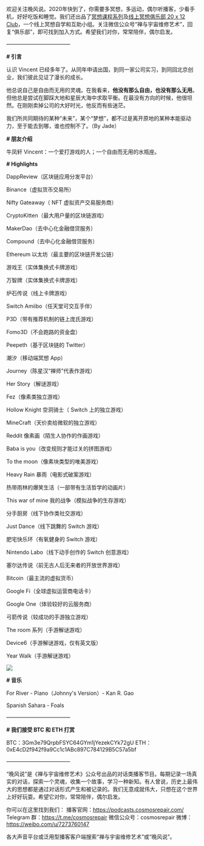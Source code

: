 欢迎关注晚风说。2020年快到了，你需要多冥想，多运动，偶尔听播客，少看手机，好好吃饭和睡觉。我们还出品了[冥想课程系列](http://mp.weixin.qq.com/s?__biz=MzA5Nzk4MDMxMg==&mid=2247484680&idx=1&sn=2a5b8f1e1f1c1e6820adf5cc95d997fe&chksm=9099dfffa7ee56e9408aa248731e3e3e502c984ca1e577decc28d66d458f2e93a600dc6d6b40&scene=21#wechat_redirect)及[线上冥想俱乐部 20 x 12 Club](http://mp.weixin.qq.com/s?__biz=MzA5Nzk4MDMxMg==&mid=2247484834&idx=1&sn=ebd2c537b12e63baef2e9eaac505c26b&chksm=9099df55a7ee5643ab84485931d52082bbb2a6ee7078bdd536faf2cbbcb7bb22783aeaf13d4b&scene=21#wechat_redirect)，一个线上冥想自学和互助小组。关注微信公众号“禅与宇宙维修艺术”，回复“俱乐部”，即可找到加入方式。希望我们对你，常常陪伴，偶尔启发。

————————————

**# 引言**

认识 Vincent 已经多年了。从同年申请出国，到同一家公司实习，到同回北京创业，我们彼此见证了漫长的成长。

他总说自己是自由而无用的灵魂。在我看来，**他没有那么自由，也没有那么无用**。但他总是尝试在脚踩大地和星辰大海中求取平衡。在最没有方向的时候，他很坦然。在刚刚卖掉公司的大好时光，他反而有些迷茫。

我们所共同期待的某种“未来”，某个“梦想”，都不过是离开原地的某种本能驱动力，至于能去到哪，谁也控制不了。（By Jade）

**# 朋友介绍**

牛凤轩 Vincent：一个爱打游戏的人；一个自由而无用的水瓶座。

**# Highlights**

DappReview（区块链应用分发平台）

Binance（虚拟货币交易所）

Nifty Gateaway（ NFT 虚拟资产交易服务商）

CryptoKitten（最大用户量的区块链游戏）

MakerDao（去中心化金融借贷服务）

Compound（去中心化金融借贷服务）

Ethereum 以太坊（最主要的区块链开发公链）

游戏王（实体集换式卡牌游戏）

万智牌（实体集换式卡牌游戏）

炉石传说（线上卡牌游戏）

Switch Amiibo（任天堂可交互手伴）

P3D（带有推荐机制的链上庞氏游戏）

Fomo3D（不会跑路的资金盘）

Peepeth（基于区块链的 Twitter）

潮汐（移动端冥想 App）

Journey（陈星汉“禅师”代表作游戏）

Her Story（解谜游戏）

Fez（像素类独立游戏）

Hollow Knight 空洞骑士（ Switch 上的独立游戏）

MineCraft（天价卖给微软的独立游戏）

Reddit 像素画（陌生人协作的作画游戏）

Baba is you（改变规则才能过关的拼图游戏）

To the moon（像素块类型的唯美游戏）

Heavy Rain 暴雨（电影式破案游戏）

热带雨林的爆笑生活（一部带有生活哲学的动画片）

This war of mine 我的战争（模拟战争的生存游戏）

分手厨房（线下协作类社交游戏）

Just Dance（线下跳舞的 Switch 游戏）

肥宅快乐环（有氧健身的 Switch 游戏）

Nintendo Labo（线下动手创作的 Switch 创意游戏）

塞尔达传说（前无古人后无来者的开放世界游戏）

Bitcoin（最主流的虚拟货币）

Google Fi（全球虚拟运营商电话卡）

Google One（体验较好的云服务商）

弓箭传说（较成功的手游独立游戏）

The room 系列（手游解谜游戏）

Device6（手游解谜游戏，仅有英文版）

Year Walk（手游解谜游戏）

![](https://cosmosrepair-1257028016.cos.ap-beijing.myqcloud.com/screencapture-mp-weixin-qq-s-2019-12-23-10_58_33.png)

**# 音乐**

For River - Piano（Johnny's Version）- Kan R. Gao

Spanish Sahara - Foals

————————————

**# 我们接受 BTC 和 ETH 打赏**

BTC：3Gm3e79QrpbFSYC64GYm1jYezekCYk72gU
ETH：0xE4cD2f942f9a9Cc1c1ABc897C784129B5C57a5bf

————————————

“晚风说”是《禅与宇宙维修艺术》公众号出品的对话类播客节目。每期记录一场真实的对话，探索一个灵魂，收集一个故事，学习一种新知。有人曾说，历史上最伟大的思想都是通过对话形式产生和被记录的。我们无意成就伟大，只想在这个世界上好好玩耍。希望它对你，常常陪伴，偶尔启发。

你可以在这里找到我们：
播客官网：https://podcasts.cosmosrepair.com/
Telegram 群：https://t.me/cosmosrepair
微信公众号：cosmosrepair
微博：https://weibo.com/u/7273760147

各大声音平台或泛用型播客客户端搜索“禅与宇宙维修艺术”或“晚风说”。